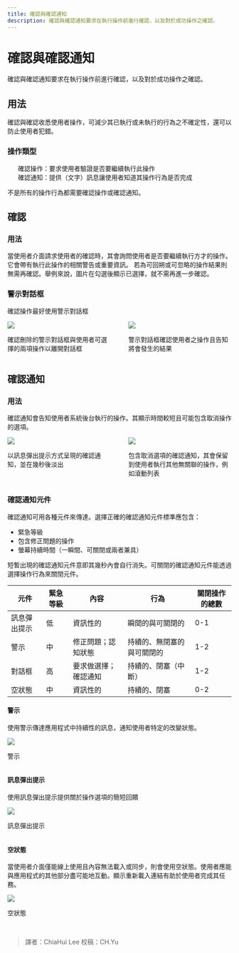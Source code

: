 ```yaml
---
title: 確認與確認通知
description: 確認與確認通知要求在執行操作前進行確認，以及對於成功操作之確認。
---
```


<style>
ul{list-style:none}.em6{min-width:6em}.c-group{display:-webkit-box;display:-ms-flexbox;display:flex;-ms-flex-wrap:wrap;flex-wrap:wrap;-webkit-box-pack:justify;-ms-flex-pack:justify;justify-content:space-between}.c-group--2col .c-group__item{width:calc(50% - 20px)}.c-group--3col .c-group__item{width:calc(33.33% - 20px)}.c-group__item{width:100%}.c-group__divide{width:100%;height:15px;margin-top:16px}.c-group__divide--gn{background:#4caf50}.c-group__divide--rd{background:#d32f2f}.c-group__divide--og{background:#f9a825}.c-group__title{padding:10px 0 2px}.c-group__title--gn{color:#4caf50}.c-group__title--rd{color:#d32f2f}.c-group__title--og{color:#f9a825
</style>

# 確認與確認通知

確認與確認通知要求在執行操作前進行確認，以及對於成功操作之確認。

## 用法

確認與確認收悉使用者操作，可減少其已執行或未執行的行為之不確定性，還可以防止使用者犯錯。

### 操作類型

* 確認操作：要求使用者驗證是否要繼續執行此操作
* 確認通知：提供（文字）訊息讓使用者知道其操作行為是否完成

不是所有的操作行為都需要確認操作或確認通知。


## 確認

### 用法

當使用者介面請求使用者的確認時，其會詢問使用者是否要繼續執行方才的操作。它會帶有執行此操作的相關警告或重要資訊。
若為可回朔或可忽略的操作結果則無需再確認。舉例來說，圖片在勾選後顯示已選擇，就不需再進一步確認。

### 警示對話框

確認操作最好使用警示對話框


<div class="c-group c-group--2col">
    <div class="c-group__item">
        <img src="https://lh3.googleusercontent.com/r7NB_oCcfMeQbPVCPktRUK5a6juDb7FXXvUukBAHa4xvgOb_TIxvGSMcOtDhzqndO0krU7d6CZgY4M7geOXBTmkI2aMftpKFU96juQ=w1064-v0">
        <p>確認刪除的警示對話框與使用者可選擇的兩項操作以離開對話框</p>
    </div>
    <div class="c-group__item">
        <img src="https://lh3.googleusercontent.com/HUC-4Z1o7eeWc3VovQ6_DLtJCUGnirHrF-kyNEY-eDq8SFXIb2Ec3xDiHSWjDGFbs4_BmSXn_wf_Gi2xnzEiDNmglRcAA-xHkc7RNQ=w1064-v0">
        <p>警示對話框確認使用者之操作且告知將會發生的結果</p>
    </div>
</div>


## 確認通知

### 用法

確認通知會告知使用者系統後台執行的操作。其顯示時間較短且可能包含取消操作的選項。
<div class="c-group c-group--2col">
    <div class="c-group__item">
        <img src="https://lh3.googleusercontent.com/_96knuTbrg75Ve2n1N67gZuyL9PH1YLYyNa0DfjfcFknZbtB6jYLTuK5zxiLadrSLFGOM36W5Lo4nAkfhlqMtIHtIZXNcfwkjGCV=w1064-v0">
        <p>以訊息彈出提示方式呈現的確認通知，並在幾秒後淡出</p>
    </div>
    <div class="c-group__item">
        <img src="https://lh3.googleusercontent.com/x2e6EBsbfZxfoplA1jBSbbncK2nHOPRyIIC4-VGrgTSam_mV4G54zdpPMM_YZ4SOInzSXmtG33QNLo_Dro3UHGbzvsO5lxXnoaMHEg=w1064-v0">
        <p>包含取消選項的確認通知，其會保留到使用者執行其他無關聯的操作，例如滾動列表</p>
    </div>
</div>


### 確認通知元件

確認通知可用各種元件來傳達。選擇正確的確認通知元件標準應包含：
<ul style="list-style: disc;">
    <li>緊急等級</li>
    <li>包含修正問題的操作</li>
    <li>螢幕持續時間（一瞬間、可關閉或兩者兼具）</li>
</ul>

短暫出現的確認通知元件意即其幾秒內會自行消失。可關閉的確認通知元件能透過選擇操作行為來關閉元件。

<table>
    <thead>
        <tr>
            <th>元件</th>
            <th>緊急等級</th>
            <th>內容</th>
            <th>行為</th>
            <th>關閉操作的總數</th>
        </tr>
    </thead>
    <tbody>
        <tr>
            <td>訊息彈出提示</td>
            <td>低</td>
            <td>資訊性的</td>
            <td>瞬間的與可關閉的</td>
            <td>0-1</td>
        </tr>
        <tr>
            <td>警示</td>
            <td>中</td>
            <td>修正問題；認知狀態</td>
            <td>持續的、無閉塞的與可關閉的</td>
            <td>1-2</td>
        </tr>
        <tr>
            <td>對話框</td>
            <td>高</td>
            <td>要求做選擇；確認通知</td>
            <td>持續的、閉塞（中斷）</td>
            <td>1-2</td>
        </tr>
        <tr>
            <td>空狀態</td>
            <td>中</td>
            <td>資訊性的</td>
            <td>持續的、閉塞</td>
            <td>0-2</td>
        </tr>
    </tbody>
</table>


#### 警示

使用警示傳達應用程式中持續性的訊息，通知使用者特定的改變狀態。

<div class="c-group">
    <div class="c-group__item">
        <img src="https://lh3.googleusercontent.com/yPdFYUXYR-EG0Rgpi6apjXEWRi17WQInIPhdIUkJ0n_u-kqKX13_G0rl_NwqaNpJ-X_Ed-lwNu7gQ9CSwgUzj4ViIXM2LwmbqpCQjkI=w1064-v0">
        <p>警示</p>
    </div>
</div>


#### 訊息彈出提示

使用訊息彈出提示提供關於操作選項的簡短回饋
<div class="c-group">
    <div class="c-group__item">
        <img src="https://lh3.googleusercontent.com/NT6gTgqkG4jGyEtfUTpFhbvWVfKDZsBVoSms4LrRwYde3jP01h5J1g6mi9VTR3TtwT4jF4tO67eQQBQ-fl5OxqMF9oU3jeRR0CPC=w1064-v0">
        <p>訊息彈出提示</p>
    </div>
</div>


#### 空狀態

當使用者介面僅能線上使用且內容無法載入或同步，則會使用空狀態。使用者應能與應用程式的其他部分盡可能地互動。顯示重新載入連結有助於使用者完成其任務。

<div class="c-group">
    <div class="c-group__item">
        <img src="https://lh3.googleusercontent.com/eUxoGw2sxzvFnDugpAyOckOUwpPLDpYcZNrhDeShFWXJOjKlshwrGpkV8Wl_9YkbGdq0256vASnxPQag-mCdWceZOp-Ft9XCfVg6pQ=w1064-v0">
        <p>空狀態</p>
    </div>
</div>

<br>

> 譯者：ChiaHui Lee
> 校稿：CH.Yu
